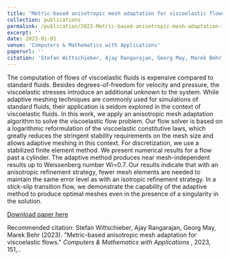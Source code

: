```yaml
---
title: "Metric-based anisotropic mesh adaptation for viscoelastic flows"
collection: publications
permalink: /publication/2023-Metric-based-anisotropic-mesh-adaptation-for-viscoelastic-flows"
excerpt: ''
date: 2023-01-01
venue: 'Computers & Mathematics with Applications'
paperurl: ''
citation: 'Stefan Wittschieber, Ajay Rangarajan, Georg May, Marek Behr (2023). &quot;Metric-based anisotropic mesh adaptation for viscoelastic flows.&quot; <i>Computers & Mathematics with Applications</i> , 2023, 151,.'
---
```

The computation of flows of viscoelastic fluids is expensive compared to standard fluids. Besides degrees-of-freedom for velocity and pressure, the viscoelastic stresses introduce an additional unknown to the system. While adaptive meshing techniques are commonly used for simulations of standard fluids, their application is seldom explored in the context of viscoelastic fluids. In this work, we apply an anisotropic mesh adaptation algorithm to solve the viscoelastic flow problem. Our flow solver is based on a logarithmic reformulation of the viscoelastic constitutive laws, which greatly reduces the stringent stability requirements on the mesh size and allows adaptive meshing in this context. For discretization, we use a stabilized finite element method. We present numerical results for a flow past a cylinder. The adaptive method produces near mesh-independent results up to Weissenberg number Wi=0.7. Our results indicate that with an anisotropic refinement strategy, fewer mesh elements are needed to maintain the same error level as with an isotropic refinement strategy. In a stick-slip transition flow, we demonstrate the capability of the adaptive method to produce optimal meshes even in the presence of a singularity in the solution.

[Download paper here](https://www.sciencedirect.com/science/article/pii/S0898122123004170)

Recommended citation: Stefan Wittschieber, Ajay Rangarajan, Georg May, Marek Behr (2023). &quot;Metric-based anisotropic mesh adaptation for viscoelastic flows.&quot; <i>Computers & Mathematics with Applications</i> , 2023, 151,..